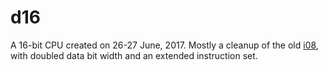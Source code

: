 # d16
A 16-bit CPU created on 26-27 June, 2017. Mostly a cleanup of the old [i08](/i08), with doubled data bit width and an extended instruction set.
